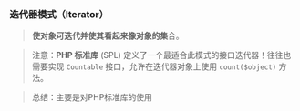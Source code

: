 ### 迭代器模式（Iterator）
> **使对象可迭代并使其看起来像对象的集**合。

> 注意：**PHP 标准库** (SPL) 定义了一个最适合此模式的接口迭代器！往往也需要实现 `Countable` 接口，允许在迭代器对象上使用 `count($object)` 方法。

> 总结：主要是对PHP标准库的使用
